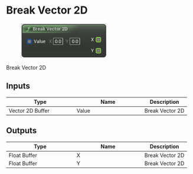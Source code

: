 # Break Vector 2D

<div align="left" data-full-width="false">

<figure><img src="Break_Vector_2D.png" alt=""><figcaption></figcaption></figure>

</div>

Break Vector 2D

## Inputs

<table>
<thead><tr><th width="170">Type</th><th width="170">Name</th><th>Description</th></tr></thead>
<tbody>
<tr><td>Vector 2D Buffer</td><td>Value</td><td>Break Vector 2D</td></tr>
</tbody>
</table>

## Outputs

<table>
<thead><tr><th width="170">Type</th><th width="170">Name</th><th>Description</th></tr></thead>
<tbody>
<tr><td>Float Buffer</td><td>X</td><td>Break Vector 2D</td></tr>
<tr><td>Float Buffer</td><td>Y</td><td>Break Vector 2D</td></tr>
</tbody>
</table>
